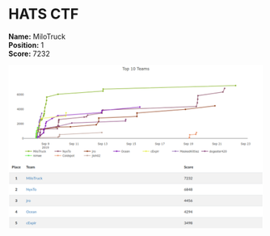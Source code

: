 # HATS CTF
**Name:** MiloTruck  
**Position:** 1  
**Score:** 7232

![alt text](https://github.com/MiloTruck/CTF-Archive/blob/master/src/images/HATS%20CTF%20-%20Scoreboard.png)

